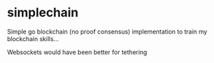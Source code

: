 # simplechain
Simple go blockchain (no proof consensus) implementation to train my blockchain skills...

Websockets would have been better for tethering